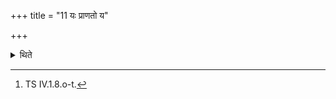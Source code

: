 +++
title = "11 यः प्राणतो य"

+++

<details><summary>थिते</summary>

11. The six verses beginning with yaḥ prāṇato ya ātmadāḥ[^1] are to be used for the animal-sacrifice in honour of Prajāpati.   

[^1]: TS IV.1.8.o-t. 
</details>
